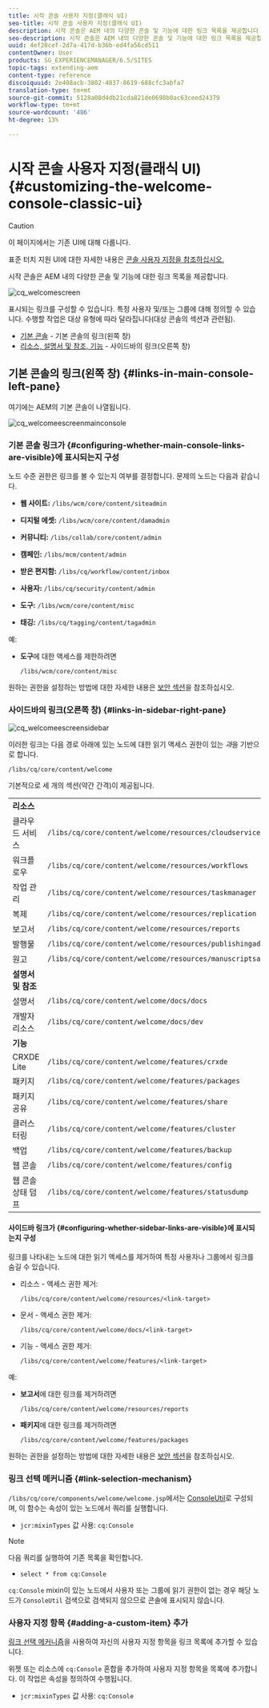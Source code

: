 ```yaml
---
title: 시작 콘솔 사용자 지정(클래식 UI)
seo-title: 시작 콘솔 사용자 지정(클래식 UI)
description: 시작 콘솔은 AEM 내의 다양한 콘솔 및 기능에 대한 링크 목록을 제공합니다
seo-description: 시작 콘솔은 AEM 내의 다양한 콘솔 및 기능에 대한 링크 목록을 제공합니다
uuid: 4ef20cef-2d7a-417d-b36b-ed4fa56cd511
contentOwner: User
products: SG_EXPERIENCEMANAGER/6.5/SITES
topic-tags: extending-aem
content-type: reference
discoiquuid: 2e408acb-3802-4837-8619-688cfc3abfa7
translation-type: tm+mt
source-git-commit: 5128a08d4db21cda821de0698b0ac63ceed24379
workflow-type: tm+mt
source-wordcount: '486'
ht-degree: 13%

---
```



# 시작 콘솔 사용자 지정(클래식 UI){#customizing-the-welcome-console-classic-ui}

>[!CAUTION]
>
>이 페이지에서는 기존 UI에 대해 다룹니다.
>
>표준 터치 지원 UI에 대한 자세한 내용은 [콘솔 사용자 지정을 참조하십시오.](/help/sites-developing/customizing-consoles-touch.md)

시작 콘솔은 AEM 내의 다양한 콘솔 및 기능에 대한 링크 목록을 제공합니다.

![cq_welcomescreen](assets/cq_welcomescreen.png)

표시되는 링크를 구성할 수 있습니다. 특정 사용자 및/또는 그룹에 대해 정의할 수 있습니다. 수행할 작업은 대상 유형에 따라 달라집니다(대상 콘솔의 섹션과 관련됨).

* [기본 콘솔](#links-in-main-console-left-pane)  - 기본 콘솔의 링크(왼쪽 창)
* [리소스, 설명서 및 참조, 기능](#links-in-sidebar-right-pane)  - 사이드바의 링크(오른쪽 창)

## 기본 콘솔의 링크(왼쪽 창) {#links-in-main-console-left-pane}

여기에는 AEM의 기본 콘솔이 나열됩니다.

![cq_welcomeescreenmainconsole](assets/cq_welcomescreenmainconsole.png)

### 기본 콘솔 링크가 {#configuring-whether-main-console-links-are-visible}에 표시되는지 구성

노드 수준 권한은 링크를 볼 수 있는지 여부를 결정합니다. 문제의 노드는 다음과 같습니다.

* **웹 사이트:** `/libs/wcm/core/content/siteadmin`

* **디지털 에셋:** `/libs/wcm/core/content/damadmin`

* **커뮤니티:** `/libs/collab/core/content/admin`

* **캠페인:** `/libs/mcm/content/admin`

* **받은 편지함:** `/libs/cq/workflow/content/inbox`

* **사용자:** `/libs/cq/security/content/admin`

* **도구:** `/libs/wcm/core/content/misc`

* **태깅:** `/libs/cq/tagging/content/tagadmin`

예:

* **도구**&#x200B;에 대한 액세스를 제한하려면

   `/libs/wcm/core/content/misc`

원하는 권한을 설정하는 방법에 대한 자세한 내용은 [보안 섹션](/help/sites-administering/security.md)을 참조하십시오.

### 사이드바의 링크(오른쪽 창) {#links-in-sidebar-right-pane}

![cq_welcomeescreensidebar](assets/cq_welcomescreensidebar.png)

이러한 링크는 다음 경로 아래에 있는 노드에 대한 읽기 액세스 권한이 있는 *과*&#x200B;을 기반으로 합니다.

`/libs/cq/core/content/welcome`

기본적으로 세 개의 섹션(약간 간격)이 제공됩니다.

<table>
 <tbody>
  <tr>
   <td><strong>리소스</strong></td>
   <td> </td>
  </tr>
  <tr>
   <td> 클라우드 서비스</td>
   <td><code>/libs/cq/core/content/welcome/resources/cloudservices</code></td>
  </tr>
  <tr>
   <td> 워크플로우</td>
   <td><code>/libs/cq/core/content/welcome/resources/workflows</code></td>
  </tr>
  <tr>
   <td> 작업 관리</td>
   <td><code>/libs/cq/core/content/welcome/resources/taskmanager</code></td>
  </tr>
  <tr>
   <td> 복제</td>
   <td><code>/libs/cq/core/content/welcome/resources/replication</code></td>
  </tr>
  <tr>
   <td> 보고서</td>
   <td><code>/libs/cq/core/content/welcome/resources/reports</code></td>
  </tr>
  <tr>
   <td> 발행물</td>
   <td><code>/libs/cq/core/content/welcome/resources/publishingadmin</code></td>
  </tr>
  <tr>
   <td> 원고</td>
   <td><code>/libs/cq/core/content/welcome/resources/manuscriptsadmin</code></td>
  </tr>
  <tr>
   <td><strong>설명서 및 참조</strong></td>
   <td> </td>
  </tr>
  <tr>
   <td> 설명서</td>
   <td><code>/libs/cq/core/content/welcome/docs/docs</code></td>
  </tr>
  <tr>
   <td> 개발자 리소스</td>
   <td><code>/libs/cq/core/content/welcome/docs/dev</code></td>
  </tr>
  <tr>
   <td><strong>기능</strong></td>
   <td> </td>
  </tr>
  <tr>
   <td> CRXDE Lite</td>
   <td><code>/libs/cq/core/content/welcome/features/crxde</code></td>
  </tr>
  <tr>
   <td> 패키지</td>
   <td><code>/libs/cq/core/content/welcome/features/packages</code></td>
  </tr>
  <tr>
   <td> 패키지 공유</td>
   <td><code>/libs/cq/core/content/welcome/features/share</code></td>
  </tr>
  <tr>
   <td> 클러스터링</td>
   <td><code>/libs/cq/core/content/welcome/features/cluster</code></td>
  </tr>
  <tr>
   <td> 백업</td>
   <td><code>/libs/cq/core/content/welcome/features/backup</code></td>
  </tr>
  <tr>
   <td> 웹 콘솔<br /> </td>
   <td><code>/libs/cq/core/content/welcome/features/config</code></td>
  </tr>
  <tr>
   <td> 웹 콘솔 상태 덤프<br /> </td>
   <td><code>/libs/cq/core/content/welcome/features/statusdump</code></td>
  </tr>
 </tbody>
</table>

#### 사이드바 링크가 {#configuring-whether-sidebar-links-are-visible}에 표시되는지 구성

링크를 나타내는 노드에 대한 읽기 액세스를 제거하여 특정 사용자나 그룹에서 링크를 숨길 수 있습니다.

* 리소스 - 액세스 권한 제거:

   `/libs/cq/core/content/welcome/resources/<link-target>`

* 문서 - 액세스 권한 제거:

   `/libs/cq/core/content/welcome/docs/<link-target>`

* 기능 - 액세스 권한 제거:

   `/libs/cq/core/content/welcome/features/<link-target>`

예:

* **보고서**&#x200B;에 대한 링크를 제거하려면

   `/libs/cq/core/content/welcome/resources/reports`

* **패키지**&#x200B;에 대한 링크를 제거하려면

   `/libs/cq/core/content/welcome/features/packages`

원하는 권한을 설정하는 방법에 대한 자세한 내용은 [보안 섹션](/help/sites-administering/security.md)을 참조하십시오.

### 링크 선택 메커니즘 {#link-selection-mechanism}

`/libs/cq/core/components/welcome/welcome.jsp`에서는 [ConsoleUtil](https://helpx.adobe.com/experience-manager/6-5/sites/developing/using/reference-materials/javadoc/com/day/cq/commons/ConsoleUtil.html)로 구성되며, 이 함수는 속성이 있는 노드에서 쿼리를 실행합니다.

* `jcr:mixinTypes` 값 사용:  `cq:Console`

>[!NOTE]
>
>다음 쿼리를 실행하여 기존 목록을 확인합니다.
>
>* `select * from cq:Console`

>



`cq:Console` mixin이 있는 노드에서 사용자 또는 그룹에 읽기 권한이 없는 경우 해당 노드가 `ConsoleUtil` 검색으로 검색되지 않으므로 콘솔에 표시되지 않습니다.

### 사용자 지정 항목 {#adding-a-custom-item} 추가

[링크 선택 메커니즘](#link-selection-mechanism)을 사용하여 자신의 사용자 지정 항목을 링크 목록에 추가할 수 있습니다.

위젯 또는 리소스에 `cq:Console` 혼합을 추가하여 사용자 지정 항목을 목록에 추가합니다. 이 작업은 속성을 정의하여 수행됩니다.

* `jcr:mixinTypes` 값 사용:  `cq:Console`

